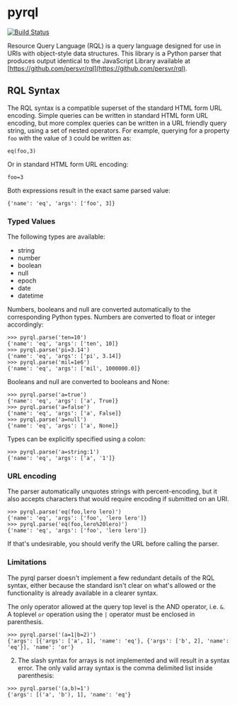 # pyrql

[![Build Status](https://travis-ci.org/pjwerneck/pyrql.svg?branch=develop)](https://travis-ci.org/pjwerneck/pyrql)

Resource Query Language (RQL) is a query language designed for use in URIs with object-style data structures. This library is a Python parser that produces output identical to the JavaScript Library available at [https://github.com/persvr/rql](https://github.com/persvr/rql).


## RQL Syntax

The RQL syntax is a compatible superset of the standard HTML form URL encoding. Simple queries can be written in standard HTML form URL encoding, but more complex queries can be written in a URL friendly query string, using a set of nested operators. For example, querying for a property `foo` with the value of `3` could be written as:

```
eq(foo,3)
```

Or in standard HTML form URL encoding:

```
foo=3
```

Both expressions result in the exact same parsed value:

```
{'name': 'eq', 'args': ['foo', 3]}
```


### Typed Values

The following types are available:

- string
- number
- boolean
- null
- epoch
- date
- datetime

Numbers, booleans and null are converted automatically to the corresponding Python types. Numbers are converted to float or integer accordingly:

```
>>> pyrql.parse('ten=10')
{'name': 'eq', 'args': ['ten', 10]}
>>> pyrql.parse('pi=3.14')
{'name': 'eq', 'args': ['pi', 3.14]}
>>> pyrql.parse('mil=1e6')
{'name': 'eq', 'args': ['mil', 1000000.0]}
```

Booleans and null are converted to booleans and None:

```
>>> pyrql.parse('a=true')
{'name': 'eq', 'args': ['a', True]}
>>> pyrql.parse('a=false')
{'name': 'eq', 'args': ['a', False]}
>>> pyrql.parse('a=null')
{'name': 'eq', 'args': ['a', None]}
```

Types can be explicitly specified using a colon:

```
>>> pyrql.parse('a=string:1')
{'name': 'eq', 'args': ['a', '1']}

```

### URL encoding

The parser automatically unquotes strings with percent-encoding, but it also accepts characters that would require encoding if submitted on an URI. 

```
>>> pyrql.parse('eq(foo,lero lero)')
{'name': 'eq', 'args': ['foo', 'lero lero']}
>>> pyrql.parse('eq(foo,lero%20lero)')
{'name': 'eq', 'args': ['foo', 'lero lero']}
```

If that's undesirable, you should verify the URL before calling the parser.


### Limitations

The pyrql parser doesn't implement a few redundant details of the RQL syntax, either because the standard isn't clear on what's allowed or the functionality is already available in a clearer syntax. 

 The only operator allowed at the query top level is the AND operator, i.e. `&`. A toplevel `or` operation using the `|` operator must be enclosed in parenthesis.

```
>>> pyrql.parse('(a=1|b=2)')
{'args': [{'args': ['a', 1], 'name': 'eq'}, {'args': ['b', 2], 'name': 'eq'}], 'name': 'or'}
```

2. The slash syntax for arrays is not implemented and will result in a syntax error. The only valid array syntax is the comma delimited list inside parenthesis:

```
>>> pyrql.parse('(a,b)=1')
{'args': [('a', 'b'), 1], 'name': 'eq'}
```

